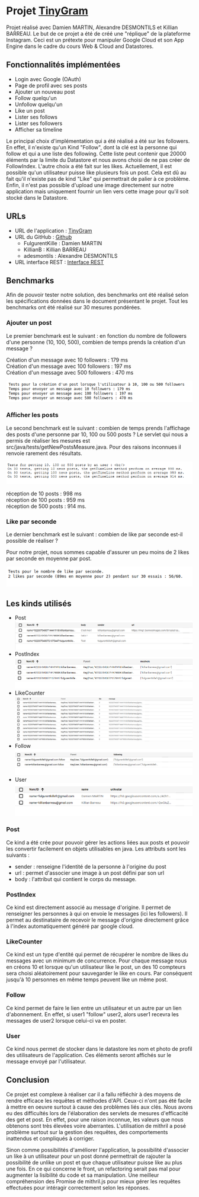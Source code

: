 # Projet [TinyGram](https://docs.google.com/document/d/1sFkj4hjT3DBQopovQNor5hylzWZQABk6DlL_HmMPW4M/edit#heading=h.zgqfbizhklet)

Projet réalisé avec Damien MARTIN, Alexandre DESMONTILS et Killian BARREAU.
Le but de ce projet a été de créé une "réplique" de la plateforme Instagram. Ceci est un prétexte pour manipuler Google
Cloud et son App Engine dans le cadre du cours Web & Cloud and Datastores.

## Fonctionnalités implémentées

 - Login avec Google (OAuth)
 - Page de profil avec ses posts
 - Ajouter un nouveau post
 - Follow quelqu'un
 - Unfollow quelqu'un
 - Like un post
 - Lister ses follows
 - Lister ses followers
 - Afficher sa timeline
 <!-- - TODO: Unlike un post-->
 
Le principal choix d'implémentation qui a été réalisé a été sur les followers. En effet, il n'existe qu'un Kind 
"Follow", dont la clé est la personne qui follow et qui a une liste des following. Cette liste peut contenir que 20000 
éléments par la limite du Datastore et nous avons choisi de ne pas créer de FollowIndex. L'autre choix a été fait sur 
les likes. Actuellement, il est possible qu'un utilisateur puisse like plusieurs fois un post. Cela est dû au fait qu'il
n'existe pas de kind "Like" qui permettrait de palier à ce problème. Enfin, il n'est pas possible d'upload une image 
directement sur notre application mais uniquement fournir un lien vers cette image pour qu'il soit stocké dans le 
Datastore.

## URLs

 - URL de l'application : [TinyGram](https://tinyinsta-295118.ew.r.appspot.com/)  
 - URL du GitHub : [Github](https://github.com/KillianB/projet-wcd-2020-2021)
    - FulgurentKille : Damien MARTIN
    - KillianB : Killian BARREAU
    - adesmontils : Alexandre DESMONTILS
 - URL interface REST : [Interface REST](https://endpointsportal.tinyinsta-295118.cloud.goog)

## Benchmarks

Afin de pouvoir tester notre solution, des benchmarks ont été réalisé selon les spécifications données dans le document
présentant le projet. Tout les benchmarks ont été réalisé sur 30 mesures pondérées.

### Ajouter un post

Le premier benchmark est le suivant : en fonction du nombre de followers d'une personne (10, 100, 500), combien de temps
prends la création d'un message ?

Création d'un message avec 10 followers : 179 ms \
Création d'un message avec 100 followers : 197 ms \
Création d'un message avec 500 followers : 470 ms

![screen des benckmark des posts](screens/screenFromMeasurePost.png "")

### Afficher les posts

Le second benchmark est le suivant : combien de temps prends l'affichage des posts d'une personne par 10, 100 ou 500 
posts ? Le servlet qui nous a permis de réaliser les mesures est src/java/tests/getNewPostsMeasure.java. Pour des 
raisons inconnues il renvoie rarement des résultats.

![screen des resultats obtenus](screens/screenFromMeasureGetTimeLine.png "screen des résultats obtenus")


réception de 10 posts : 998 ms \
réception de 100 posts : 959 ms \
réception de 500 posts : 914 ms.

### Like par seconde

Le dernier benchmark est le suivant : combien de like par seconde est-il possible de réaliser ?

Pour notre projet, nous sommes capable d'assurer un peu moins de 2 likes par seconde en moyenne par post.

![screen for like experimentation](/screens/screenMeausreLike.png)

## Les kinds utilisés

 - Post
 ![Screen Kind Post](screens/screenKindPost.png "Screen Kind Post")
 - PostIndex
 ![Screen Kind PostIndex](screens/screenKindPostIndex.png "Screen Kind PostIndex")
 - LikeCounter
 ![Screen Kind LikeCounter](screens/screenKindLikeCounter.png "Screen Kind LikeCounter")
 - Follow
 ![Screen Kind Follow](screens/screenKindFollow.png "Screen Kind Follow")
 - User
 ![Screen Kind User](screens/screenKindUser.png "Screen Kind User")

### Post

Ce kind a été crée pour pouvoir gérer les actions liées aux posts et pouvoir les convertir facilement en objets 
utilisables en java.
Les attributs sont les suivants :
 - sender : renseigne l'identité de la personne à l'origine du post
 - url : permet d'associer une image à un post défini par son url
 - body : l'attribut qui contient le corps du message.

### PostIndex

Ce kind est directement associé au message d'origine. Il permet de renseigner les personnes à qui on envoie le messages 
(ici les followers). Il permet au destinataire de recevoir le message d'origine directement grâce à l'index 
automatiquement généré par google cloud.

### LikeCounter

Ce kind est un type d'entité qui permet de récupérer le nombre de likes du messages avec un minimum de concurrence.
Pour chaque message nous en créons 10 et lorsque qu'un utilisateur like le post, un des 10 compteurs sera choisi 
aléatoirement pour sauvegarder le like en cours. Par conséquent jusqu'à 10 personnes en même temps peuvent like un même 
post.

### Follow

Ce kind permet de faire le lien entre un utilisateur et un autre par un lien d'abonnement. En effet, si user1 "follow" 
user2, alors user1 recevra les messages de user2 lorsque celui-ci va en poster.

### User

Ce kind nous permet de stocker dans le datastore les nom et photo de profil des utilisateurs de l'application. Ces 
éléments seront affichés sur le message envoyé par l'utilisateur.

## Conclusion

Ce projet est complexe à réaliser car il a fallu réfléchir à des moyens de rendre efficace les requêtes et méthodes 
d'API. Ceux-ci n'ont pas été facile à mettre en oeuvre surtout à cause des problèmes liés aux clés. Nous avons eu des 
difficultés lors de l'élaboration des servlets de mesures d'efficacité des get et post. En effet, pour une raison
inconnue, les valeurs que nous obtenons sont très élevées voire aberrantes. L'utilisation de mithril a posé problème
surtout sur la gestion des requêtes, des comportements inattendus et compliqués à corriger.

Sinon comme possibilités d'améliorer l'application, la possibilité d'associer un like à un utilisateur pour un post 
donné permettrait de rajouter la possibilité de unlike un post et que chaque utilisateur puisse like au plus une fois.
En ce qui concerne le front, un refactoring serait pas mal pour augmenter la lisibilité du code et sa manipulation. Une
meilleur compréhension des Promise de mithril.js pour mieux gérer les requêtes effectuées pour intéragir correctement
selon les réponses.


